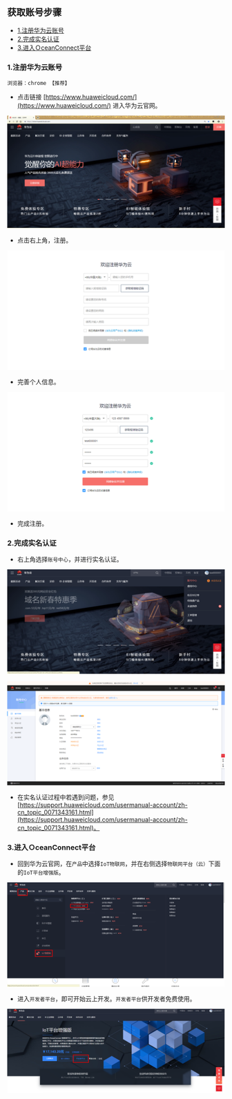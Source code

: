 
## 获取账号步骤

* [1.注册华为云账号](#1)
* [2.完成实名认证](#2)
* [3.进入ＯceanConnect平台](#3)

<h3 id="1">1.注册华为云账号</h3>

	浏览器：chrome 【推荐】

- 点击链接 [https://www.huaweicloud.com/](https://www.huaweicloud.com/) 进入华为云官网。

![1](./pic/huaweicloud_account1.png)

- 点击右上角，注册。

![2](./pic/huaweicloud_account2.png)

- 完善个人信息。

![3](./pic/huaweicloud_account3.png)


- 完成注册。

<h3 id="2">2.完成实名认证</h3>

- 右上角选择```账号中心```，并进行实名认证。


![4](./pic/huaweicloud_account4.png)

![5](./pic/huaweicloud_account5.png)

- 在实名认证过程中若遇到问题，参见[https://support.huaweicloud.com/usermanual-account/zh-cn_topic_0071343161.html](https://support.huaweicloud.com/usermanual-account/zh-cn_topic_0071343161.html)。

<h3 id="3">3.进入ＯceanConnect平台</h3>

- 回到华为云官网，在```产品```中选择```IoT物联网```，并在右侧选择```物联网平台（云）```下面的```IoT平台增强版```。

![6](./pic/huaweicloud_account6.png)

- 进入```开发者平台```，即可开始云上开发。```开发者平台```供开发者免费使用。

![7](./pic/huaweicloud_account7.png)
